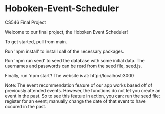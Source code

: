 # Hoboken-Event-Scheduler
CS546 Final Project

Welcome to our final project, the Hoboken Event Scheduler!

  To get started, pull from main.
  
  Run 'npm install' to install oall of the necessary packages.
  
  Run 'npm run seed' to seed the database with some initial data. The usernames and passwords can be read from the seed file, seed.js.
  
  Finally, run 'npm start'! The website is at: http://localhost:3000


Note: The event recommendation feature of our app works based off of previously attended events. However, the functions do not let you create an event in the past. So to see this feature in action, you can: run the seed file; register for an event; manually change the date of that event to have occured in the past.
